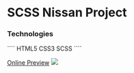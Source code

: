<h1> SCSS Nissan Project</h1>
<h3>Technologies</h3>
````
HTML5 CSS3 SCSS
````


<a href="https://skyline-gtr.netlify.app">Online Preview</a>
<img  src="images/ekran.gif"/>
